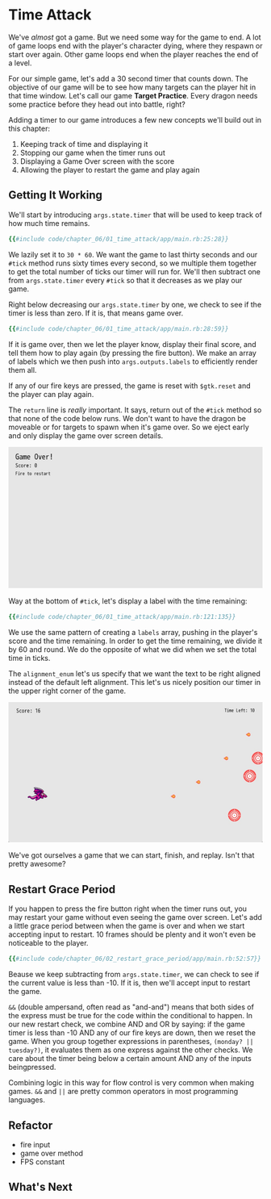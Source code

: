 # Time Attack

We've _almost_ got a game. But we need some way for the game to end. A lot of game loops end with the player's character dying, where they respawn or start over again. Other game loops end when the player reaches the end of a level.

For our simple game, let's add a 30 second timer that counts down. The objective of our game will be to see how many targets can the player hit in that time window. Let's call our game **Target Practice**. Every dragon needs some practice before they head out into battle, right?

Adding a timer to our game introduces a few new concepts we'll build out in this chapter:

1. Keeping track of time and displaying it
2. Stopping our game when the timer runs out
3. Displaying a Game Over screen with the score
4. Allowing the player to restart the game and play again

## Getting It Working

We'll start by introducing `args.state.timer` that will be used to keep track of how much time remains.

``` ruby
{{#include code/chapter_06/01_time_attack/app/main.rb:25:28}}
```

We lazily set it to `30 * 60`. We want the game to last thirty seconds and our `#tick` method runs sixty times every second, so we multiple them together to get the total number of ticks our timer will run for. We'll then subtract one from `args.state.timer` every `#tick` so that it decreases as we play our game.

Right below decreasing our `args.state.timer` by one, we check to see if the timer is less than zero. If it is, that means game over.

``` ruby
{{#include code/chapter_06/01_time_attack/app/main.rb:28:59}}
```
If it is game over, then we let the player know, display their final score, and tell them how to play again (by pressing the fire button). We make an array of labels which we then push into `args.outputs.labels` to efficiently render them all.

If any of our fire keys are pressed, the game is reset with `$gtk.reset` and the player can play again.

The `return` line is _really_ important. It says, return out of the `#tick` method so that none of the code below runs. We don't want to have the dragon be moveable or for targets to spawn when it's game over. So we eject early and only display the game over screen details.

![game over screen showing a score of 11 with text saying 'Fire to restart'](./img/c06-game-over.jpg)

Way at the bottom of `#tick`, let's display a label with the time remaining:

``` ruby
{{#include code/chapter_06/01_time_attack/app/main.rb:121:135}}
```

We use the same pattern of creating a `labels` array, pushing in the player's score and the time remaining. In order to get the time remaining, we divide it by 60 and round. We do the opposite of what we did when we set the total time in ticks.

The `alignment_enum` let's us specify that we want the text to be right aligned instead of the default left alignment. This let's us nicely position our timer in the upper right corner of the game.

![gameplay with Time Left reading 10 seconds](./img/c06-timer.jpg)

We've got ourselves a game that we can start, finish, and replay. Isn't that pretty awesome?

## Restart Grace Period

If you happen to press the fire button right when the timer runs out, you may restart your game without even seeing the game over screen. Let's add a little grace period between when the game is over and when we start accepting input to restart. 10 frames should be plenty and it won't even be noticeable to the player.

``` ruby
{{#include code/chapter_06/02_restart_grace_period/app/main.rb:52:57}}
```

Beause we keep subtracting from `args.state.timer`, we can check to see if the current value is less than -10. If it is, then we'll accept input to restart the game.

`&&` (double ampersand, often read as "and-and") means that both sides of the express must be true for the code within the conditional to happen. In our new restart check, we combine AND and OR by saying: if the game timer is less than -10 AND any of our fire keys are down, then we reset the game. When you group together expressions in parentheses, `(monday? || tuesday?)`, it evaluates them as one express against the other checks. We care about the timer being below a certain amount AND any of the inputs beingpressed.

Combining logic in this way for flow control is very common when making games. `&&` and `||` are pretty common operators in most programming languages.

## Refactor

- fire input
- game over method
- FPS constant

## What's Next
